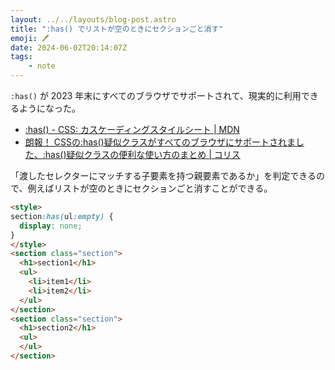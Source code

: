```yaml
---
layout: ../../layouts/blog-post.astro
title: ":has() でリストが空のときにセクションごと消す"
emoji: 🖊
date: 2024-06-02T20:14:07Z
tags:
    - note
---
```


`:has()` が 2023 年末にすべてのブラウザでサポートされて、現実的に利用できるようになった。

- [:has() - CSS: カスケーディングスタイルシート | MDN](https://developer.mozilla.org/ja/docs/Web/CSS/:has)
- [朗報！ CSSの:has()疑似クラスがすべてのブラウザにサポートされました、:has()疑似クラスの便利な使い方のまとめ | コリス](https://coliss.com/articles/build-websites/operation/css/css-has-pseudo-class.html)

「渡したセレクターにマッチする子要素を持つ親要素であるか」を判定できるので、例えばリストが空のときにセクションごと消すことができる。

```html
<style>
section:has(ul:empty) {
  display: none;
}
</style>
<section class="section">
  <h1>section1</h1>
  <ul>
    <li>item1</li>
    <li>item2</li>
  </ul>
</section>
<section class="section">
  <h1>section2</h1>
  <ul>
  </ul>
</section>
```